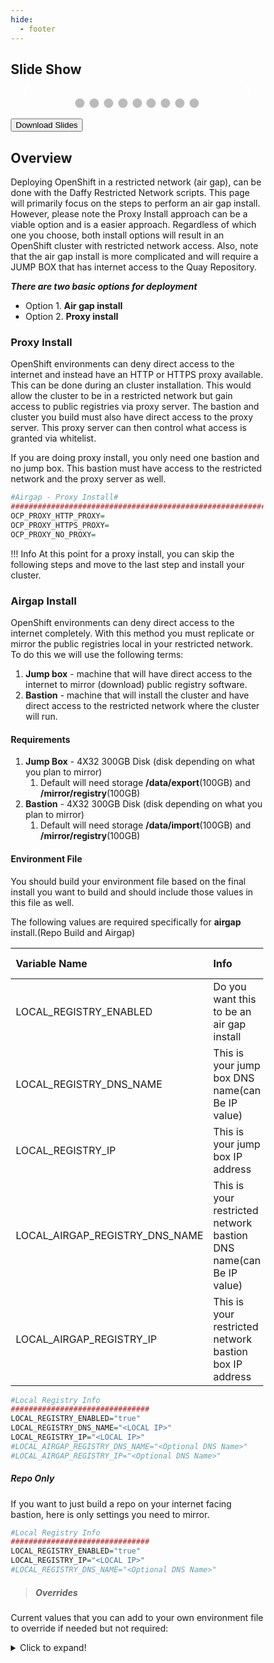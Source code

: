 ```yaml
---
hide:
  - footer
---
```

<script>
  document.title = "Deploy OCP - Restricted Network";
</script>
<!-- CSS FOR SLIDESHOW -->
## Slide Show
<style>
* {box-sizing:border-box}

/* Slideshow container */
.slideshow-container {
  max-width: 1000px;
  position: relative;
  margin: auto;
}

/* Hide the images by default */
.mySlides {
  display: none;
}

/* Next & previous buttons */
.prev, .next {
  cursor: pointer;
  position: absolute;
  top: 50%;
  width: auto;
  margin-top: -22px;
  padding: 16px;
  color: white;
  font-weight: bold;
  font-size: 18px;
  transition: 0.6s ease;
  border-radius: 0 3px 3px 0;
  user-select: none;
}

/* Position the "next button" to the right */
.next {
  right: 0;
  border-radius: 3px 0 0 3px;
}

/* On hover, add a black background color with a little bit see-through */
.prev:hover, .next:hover {
  background-color: rgba(0,0,0,0.8);
}

/* Caption text */
.text {
  color: #f2f2f2;
  font-size: 15px;
  padding: 8px 12px;
  position: absolute;
  bottom: 8px;
  width: 100%;
  text-align: center;
}

/* Number text (1/3 etc) */
.numbertext {
  color: #f2f2f2;
  font-size: 12px;
  padding: 8px 12px;
  position: absolute;
  top: 0;
}

/* The dots/bullets/indicators */
.dot {
  cursor: pointer;
  height: 15px;
  width: 15px;
  margin: 0 2px;
  background-color: #bbb;
  border-radius: 50%;
  display: inline-block;
  transition: background-color 0.6s ease;
}

.active, .dot:hover {
  background-color: #717171;
}

/* Fading animation */
.fade {
  animation-name: fade;
  animation-duration: 1.5s;
}

@keyframes fade {
  from {opacity: .4}
  to {opacity: 1}
}
</style>

<div class="slideshow-container">

  <!-- Full-width images with number and caption text -->
  <div class="mySlides fade">
    <div class="numbertext">1 / 3</div>
    <img src="../Restricted-Network-ppt/cover.png" style="width:100%">
    <div class="text">Intro</div>
  </div>

  <div class="mySlides fade">
    <div class="numbertext">1 / 3</div>
    <img src="../Restricted-Network-ppt/pic1.png" style="width:100%">
    <div class="text">Caption Text</div>
  </div>

  <div class="mySlides fade">
    <div class="numbertext">1 / 3</div>
    <img src="../Restricted-Network-ppt/pic2.png" style="width:100%">
    <div class="text">Caption Text</div>
  </div>

  <div class="mySlides fade">
    <div class="numbertext">1 / 3</div>
    <img src="../Restricted-Network-ppt/pic3.png" style="width:100%">
    <div class="text">Caption Text</div>
  </div>

  <div class="mySlides fade">
    <div class="numbertext">1 / 3</div>
    <img src="../Restricted-Network-ppt/pic4.png" style="width:100%">
    <div class="text">Caption Text</div>
  </div>

  <div class="mySlides fade">
    <div class="numbertext">1 / 3</div>
    <img src="../Restricted-Network-ppt/pic5.png" style="width:100%">
    <div class="text">Caption Text</div>
  </div>

  <div class="mySlides fade">
    <div class="numbertext">1 / 3</div>
    <img src="../Restricted-Network-ppt/pic6.png" style="width:100%">
    <div class="text">Caption Text</div>
  </div>

  <div class="mySlides fade">
    <div class="numbertext">1 / 3</div>
    <img src="../Restricted-Network-ppt/pic7.png" style="width:100%">
    <div class="text">Caption Text</div>
  </div>

  <div class="mySlides fade">
    <div class="numbertext">1 / 3</div>
    <img src="../Restricted-Network-ppt/pic8.png" style="width:100%">
    <div class="text">Caption Text</div>
  </div>

  <!-- Next and previous buttons -->
  <a class="prev" onclick="plusSlides(-1)">&#10094;</a>
  <a class="next" onclick="plusSlides(1)">&#10095;</a>
</div>
<br>


<!-- The dots/circles -->
<div style="text-align:center">
  <span class="dot" onclick="currentSlide(1)"></span>
  <span class="dot" onclick="currentSlide(2)"></span>
  <span class="dot" onclick="currentSlide(3)"></span>
  <span class="dot" onclick="currentSlide(4)"></span>
  <span class="dot" onclick="currentSlide(5)"></span>
  <span class="dot" onclick="currentSlide(6)"></span>
  <span class="dot" onclick="currentSlide(7)"></span>
  <span class="dot" onclick="currentSlide(8)"></span>
  <span class="dot" onclick="currentSlide(9)"></span>
</div>
<!-- JS FOR SLIDESHOW-->
<script>
let slideIndex = 1;
showSlides(slideIndex);

// Next/previous controls
function plusSlides(n) {
  showSlides(slideIndex += n);
}

// Thumbnail image controls
function currentSlide(n) {
  showSlides(slideIndex = n);
}

function showSlides(n) {
  let i;
  let slides = document.getElementsByClassName("mySlides");
  let dots = document.getElementsByClassName("dot");
  if (n > slides.length) {slideIndex = 1}
  if (n < 1) {slideIndex = slides.length}
  for (i = 0; i < slides.length; i++) {
    slides[i].style.display = "none";
  }
  for (i = 0; i < dots.length; i++) {
    dots[i].className = dots[i].className.replace(" active", "");
  }
  slides[slideIndex-1].style.display = "block";
  dots[slideIndex-1].className += " active";
}

</script>
<!-- END OF JS-->

<button onclick="location.href='../Daffy-AirgapVsProxy.pdf'" class="custom-btn btn-7">Download Slides</button>


## Overview
Deploying OpenShift in a restricted network (air gap), can be done with the Daffy Restricted Network scripts. This page will primarily focus on the steps to perform an air gap install. However, please note the Proxy Install approach can be a viable option and is a easier approach. Regardless of which one you choose, both install options will result in an OpenShift cluster with restricted network access. Also, note that the air gap install is more complicated and will require a JUMP BOX that has internet access to the Quay Repository.



***There are two basic options for deployment***

* Option 1. **Air gap install**
* Option 2. **Proxy install**  


### Proxy Install

OpenShift environments can deny direct access to the internet and instead have an HTTP or HTTPS proxy available. This can be done during an cluster installation. This would allow the cluster to be in a restricted network but gain access to public registries via proxy server.  The bastion and cluster you build must also have direct access to the proxy server. This proxy server can then control what access is granted via whitelist.

If you are doing proxy install, you only need one bastion and no jump box.  This bastion must have access to the restricted network and the proxy server as well.


```R
#Airgap - Proxy Install#
######################################################################################
OCP_PROXY_HTTP_PROXY=
OCP_PROXY_HTTPS_PROXY=
OCP_PROXY_NO_PROXY=
```

!!! Info
      At this point for a proxy install, you can skip the following steps and move to the last step and install your cluster.


### Airgap Install
OpenShift environments can deny direct access to the internet completely. With this method you must replicate or mirror the public registries local in your restricted network.  
To do this we will use the following terms:

1. **Jump box** - machine that will have direct access to the internet to mirror (download) public registry software.
2. **Bastion**  - machine that will install the cluster and have direct access to the restricted network where the cluster will run.

#### Requirements
1. **Jump Box**  - 4X32 300GB Disk (disk depending on what you plan to mirror)
    1.  Default will need storage **/data/export**(100GB) and **/mirror/registry**(100GB)
2. **Bastion**   - 4X32 300GB Disk (disk depending on what you plan to mirror)
    1.  Default will need storage **/data/import**(100GB) and **/mirror/registry**(100GB)



#### Environment File
You should build your environment file based on the final install you want to build and should include those values in this file as well.  

The following values are required specifically for **airgap** install.(Repo Build and Airgap)

| Variable Name                  | Info                                                   | Install Type  | Required    |  default    |
| :---------                     |    :---------                                          |   :----       |   :----     |   :----     |
| LOCAL_REGISTRY_ENABLED         | Do you want this to be an air gap install              |   Both        |   Yes       |    false    |
| LOCAL_REGISTRY_DNS_NAME        | This is your jump box DNS name(can Be IP value)        |   Both        |   Yes       |             |
| LOCAL_REGISTRY_IP              | This is your jump box IP address                       |   Both        |   Yes       |             |
| LOCAL_AIRGAP_REGISTRY_DNS_NAME | This is your restricted network bastion DNS name(can Be IP value) | airgap |  Yes(if Airgap)|      |
| LOCAL_AIRGAP_REGISTRY_IP       | This is your restricted network bastion box IP address |   airgap      |   Yes(if Airgap)|         |

```R
#Local Registry Info
###############################
LOCAL_REGISTRY_ENABLED="true"
LOCAL_REGISTRY_DNS_NAME="<LOCAL IP>"
LOCAL_REGISTRY_IP="<LOCAL IP>"
#LOCAL_AIRGAP_REGISTRY_DNS_NAME="<Optional DNS Name>"
#LOCAL_AIRGAP_REGISTRY_IP="<Optional DNS Name>"
```
##### Repo Only
If you want to just build a repo on your internet facing bastion, here is only settings you need to mirror.
```R
#Local Registry Info
###############################
LOCAL_REGISTRY_ENABLED="true"
LOCAL_REGISTRY_IP="<LOCAL IP>"
#LOCAL_REGISTRY_DNS_NAME="<Optional DNS Name>"

```
>##### Overrides
Current values that you can add to your own environment file to override if needed but not required:
<details>
<summary>Click to expand!</summary>
```R
#Catalogs to mirror
####################
OCP_CATALOG_MIRRORS="compliance-operator,container-security-operator,file-integrity-operator,local-storage-operator,ocs-operator"

#Directory Info
####################
OCP_REGISTRY_ROOT="/mirror/registry"
OCP_AIRGAP_EXPORT="${DATA_DIR}/export/airgap"
OCP_AIRGAP_IMPORT="${DATA_DIR}/import/airgap"
OCP_AIRGAP_EXPORT_FREE_DISK_SIZE_NEEDED="100"
OCP_AIRGAP_IMPORT_FREE_DISK_SIZE_NEEDED="100"

#Cert Info
####################
CA_CERT_OU="ca.${CLUSTER_NAME}.${BASE_DOMAIN}"
LOCAL_REGISTRY_CERTS_FOLDER="${DATA_DIR}/${PROJECT_NAME}/certs"

#Registry Info
####################
LOCAL_REGISTRY_PORT="8443"
LOCAL_OCP_REPOSITORY_NAME="ocp4/openshift4"
LOCAL_OLM_MIRROR_REPOSITORY_NAME="olm-mirror"

```
</details>

#### Mirror locally

From your jump box run the following command:
```console
/data/daffy/ocp/registry/build.sh <ENVIRONMENT_NAME>
```

#### Export Files
After the first command runs, it will display all the files that it created and you will now need to move them to your bastion box in the restricted network. You can do this via portable USB disk, scp, etc.  You just need to move these files any way you can to your restricted network bastion.

#### Move Files
In our example we will move via scp because our jump box has access to the bastion.  This could be via firewall or it has dual NIC cards (Public Nic/Private Nic).

```console
ssh <BASTION-IP> mkdir -p /data/import/airgap
scp /data/export/airgap/* <BASTION-IP>:/data/import/airgap
```


#### Prepare Bastion
Once all the files are on the bastion in the restricted network, you can run the script that was built from the previous step and copied over.  This will untar all files, install all command line tools, and also install daffy locally.
!!! Info
    It does not mirror the registry or build the local registry, but gets the bastion ready for that next step.

```console
/data/import/airgap/airgap-prep.sh
```



#### Build Local Mirror
From your bastion box run the following command:
```console
/data/daffy/ocp/registry/build.sh <ENVIRONMENT_NAME>
```
## Install Cluster

Now you would just follow the normal steps to build your OpenShift registry.  

```console
/data/daffy/ocp/build.sh <ENVIRONMENT_NAME>
```

## Demo Video

<html>
   <head>
      <title>HTML Video embed</title>
   </head>
   <body>
      <center>
        <iframe width="560" height="315" src="https://www.youtube.com/embed/fFx0oC_9lwA" frameborder="0" allowfullscreen></iframe>
      </center>
   </body>
</html>

<html>
